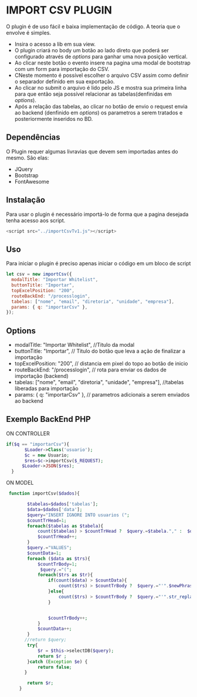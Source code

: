# IMPORT CSV PLUGIN

O plugin é de uso fácil e baixa implementação de código.
A teoria que o envolve é simples.

- Insira o acesso a lib em sua view.
- O plugin criará no body um botão ao lado direto que poderá ser configurado através de _options_ para ganhar uma nova posição vertical.
- Ao clicar neste botão o evento insere na pagina uma modal de bootstrap com um form para importação do CSV.
- CNeste momento é possível escolher o arquivo CSV assim como definir o separador definido em sua exportação.
- Ao clicar no submit o arquivo é lido pelo JS e mostra sua primeira linha para que então seja possível relacionar as tabelas(denfinidas em _options_).
- Após a relação das tabelas, ao clicar no botão de envio o request envia ao backend (denfinido em _options_) os parametros a serem tratados e posteriormente inseridos no BD.

## Dependências

O Plugin requer algumas livravias que devem sem importadas antes do mesmo. São elas:

- JQuery
- Bootstrap
- FontAwesome

## Instalação

Para usar o plugin é necessário importá-lo de forma que a pagina desejada tenha acesso aos script.

```javascript
<script src="../importCsvTv1.js"></script>
```

## Uso

Para iniciar o plugin é preciso apenas iniciar o código em um bloco de script

```js
let csv = new importCsv({
  modalTitle: "Importar Whitelist",
  buttonTitle: "Importar",
  topExcelPosition: "200",
  routeBackEnd: "/processlogin",
  tabelas: ["nome", "email", "diretoria", "unidade", "empresa"],
  params: { q: "importarCsv" },
});
```

## Options

- modalTitle: "Importar Whitelist", //Titulo da modal
- buttonTitle: "Importar", // Titulo do botão que leva a ação de finalizar a importação
- topExcelPosition: "200", // distancia em pixel do topo ao botão de inicio
- routeBackEnd: "/processlogin", // rota para enviar os dados de importação (backend)
- tabelas: ["nome", "email", "diretoria", "unidade", "empresa"], //tabelas liberadas para importação
- params: { q: "importarCsv" }, // parametros adicionais a serem enviados ao backend

## Exemplo BackEnd PHP

ON CONTROLLER

```php
if($q == "importarCsv"){
       $Loader->Class('usuario');
       $c = new Usuario;
       $res=$c->importCsv($_REQUEST);
      $Loader->JSON($res);
  }
```

ON MODEL

```php
 function importCsv($dados){

        $tabelas=$dados['tabelas'];
        $data=$dados['data'];
        $query="INSERT IGNORE INTO usuarios (";
        $countTrHead=1;
        foreach($tabelas as $tabela){
            count($tabelas) > $countTrHead ?  $query.=$tabela."," :  $query.=$tabela.")";
            $countTrHead++;
        }
        $query.="VALUES";
        $countData=1;
        foreach ($data as $trs){
            $countTrBody=1;
             $query.="(";
            foreach($trs as $tr){
                if(count($data) > $countData){
                    count($trs) > $countTrBody ?  $query.="'".$newPhrase = str_replace("'", " ", $tr)."'"."," :  $query.="'".str_replace("'", " '", $tr)."'"."),";
                }else{
                    count($trs) > $countTrBody ?  $query.="'".str_replace("'", " '", $tr)."'"."," :  $query.="'".str_replace("'", " '", $tr)."'".");";
                }


                $countTrBody++;
            }
            $countData++;
        }
       //return $query;
        try{
            $r = $this->selectDB($query);
            return $r ;
        }catch (Exception $e) {
            return false;
       }

        return $r;
     }


```
